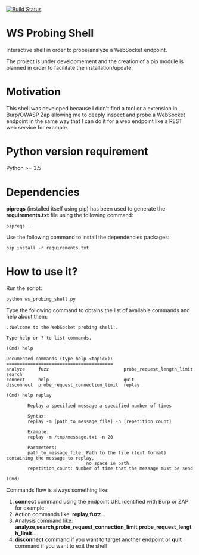 [![Build Status](https://travis-ci.org/righettod/ws-probing-shell.svg?branch=master)](https://travis-ci.org/righettod/ws-probing-shell)

# WS Probing Shell

Interactive shell in order to probe/analyze a WebSocket endpoint.

The project is under developmement and the creation of a pip module is planned in order to facilitate the installation/update.

# Motivation

This shell was developed because I didn't find a tool or a extension in Burp/OWASP Zap allowing me to deeply inspect and probe a WebSocket endpoint in the same way that I can do it for a web endpoint like a REST web service for example.

# Python version requirement 

Python >= 3.5

# Dependencies

**pipreqs** (installed itself using pip) has been used to generate the **requirements.txt** file using the following command:

```
pipreqs .
```

Use the following command to install the dependencies packages:

```
pip install -r requirements.txt
```

# How to use it?

Run the script:

 ```
python ws_probing_shell.py
 ```
 
Type the following command to obtains the list of available commands and help about them:

```
.:Welcome to the WebSocket probing shell:.

Type help or ? to list commands.

(Cmd) help

Documented commands (type help <topic>):
========================================
analyze     fuzz                            probe_request_length_limit  search
connect     help                            quit
disconnect  probe_request_connection_limit  replay

(Cmd) help replay

        Replay a specified message a specified number of times

        Syntax:
        replay -m [path_to_message_file] -n [repetition_count]

        Example:
        replay -m /tmp/message.txt -n 20

        Parameters:
        path_to_message_file: Path to the file (text format) containing the message to replay, 
                              no space in path.
        repetition_count: Number of time that the message must be send

(Cmd)
```

Commands flow is always something like:
1. **connect** command using the endpoint URL identified with Burp or ZAP for example
2. Action commands like: **replay**,**fuzz**...
3. Analysis command like: **analyze**,**search**,**probe_request_connection_limit**,**probe_request_length_limit**...
3. **disconnect** command if you want to target another endpoint or **quit** command if you want to exit the shell
